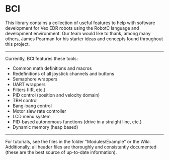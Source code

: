 # BCI

This library contains a collection of useful features to help with software development for Vex EDR robots using the RobotC language and development environment. Our team would like to thank, among many others, James Pearman for his starter ideas and concepts found throughout this project.

----------------

Currently, BCI features these tools:
 - Common math definitions and macros
 - Redefinitions of all joystick channels and buttons
 - Semaphore wrappers
 - UART wrappers
 - Filters (IIR, etc.)
 - PID control (position and velocity domain)
 - TBH control
 - Bang-bang control
 - Motor slew rate controller
 - LCD menu system
 - PID-based autonomous functions (drive in a straight line, etc.)
 - Dynamic memory (heap based)

----------------

For tutorials, see the files in the folder "Modules\Example" or the Wiki. Additionally, all header files are thoroughly and consistantly documented (these are the best source of up-to-date information).

